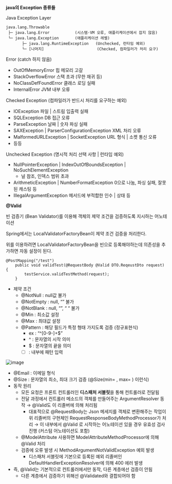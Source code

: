 **java의 Exception 종류들**

Java Exception Layer

    java.lang.Throwable
     ├─ java.lang.Error           (시스템·VM 오류, 애플리케이션에서 잡지 않음)
     └─ java.lang.Exception       (애플리케이션 레벨)
           ├─ java.lang.RuntimeException   (Unchecked, 런타임 예외)
           └─ [나머지]                       (Checked, 컴파일러가 처리 요구)
    

Error (catch 하지 않음)

- OutOfMemoryError 힙 메모리 고갈
- StackOverflowError 스택 초과 (무한 재귀 등)
- NoClassDefFoundError 클래스 로딩 실패
- InternalError JVM 내부 오류

Checked Exception (컴파일러가 반드시 처리를 요구하는 예외)

- IOException 파일 | 스트림 입출력 실패
- SQLException DB 접근 오류
- ParseException 날짜 | 숫자 파싱 실패
- SAXException | ParserConfigurationException XML 처리 오류
- MalformedURLException | SocketException URL 형식 | 소켓 통신 오류
- 등등

Unchecked Exception (명시적 처리 선택 사항 | 런타임 예외)

- NullPointerException | IndexOutOfBoundsException | NoSuchElementException
    - 널 참조, 인덱스 범위 초과
- ArithmeticException | NumberFormatException 0으로 나눔, 파싱 실패, 잘못된 캐스팅 등
- IllegalArgumentException 메서드에 부적합한 인수 | 상태 등

**@Valid**

빈 검증기 (Bean Validator)를 이용해 객체의 제약 조건을 검증하도록 지시하는 어노테이션

Spring에서는 LocalValidatorFactoryBean이 제약 조건 검증을 처리한다.

위를 이용하려면 LocalValidatorFactoryBean을 빈으로 등록해야하는데 의존성을 추가하면 자동 설정이 된다.

    @PostMapping("/test")
        public void validTest(@RequestBody @Valid DTO.ReqeustDto request) {
            testService.validTestMethod(request);
        }

- 제약 조건
  - @NotNull : null값 불가
  - @NotEmpty : null, “” 불가
  - @NotBlank : null, “”, “ “ 불가
  - @Min : 최소값 설정
  - @Max : 최대값 설정
  - @Pattern : 해당 필드가 특정 형태 가지도록 검증 (정규표현식)
    - ex : “^[0-9-]+$”
    - ^ : 문자열의 시작 의미
    - $ : 문자열의 끝을 의미
    - [ ] : 내부에 패턴 입력

 ![image](https://github.com/user-attachments/assets/dbbd8eeb-d847-468e-a5c2-8d921d7f2a9b)


  - @Email : 이메일 형식
  - @Size : 문자열의 최소, 최대 크기 검증 (@Size(min= , max= ) 이런식)
- 동작 원리
  - 모든 요청은 프론트 컨트롤러인 **디스패처 서블릿**을 통해 컨트롤러로 전달됨
  - 전달 과정에서 컨트롤러 메소드의 객체를 만들어주는 ArgumentResolver 동작 → @Valid도 이 리졸버에 의해 처리됨
    - 대표적으로 @RequestBody는 Json 메세지를 객체로 변환해주는 작업이 위 리졸버의 구현체인 RequestResponseBodyMethodProcessor가 처리 → 이 내부에서 @Valid 로 시작하는 어노테이션 있을 경우 유효성 검사 진행 (커스텀 어노테이션도 포함)
  - @ModelAttribute 사용하면 ModelAttributeMethodProcessor에 의해 @Valid 처리
  - 검증에 오류 발생 시 MethodArgumentNotValidException 예외 발생
    - 디스패처 서블릿에 기본으로 등록된 예외 리졸버인 DefaultHandlerExceptionResolver에 의해 400 에러 발생
- 즉, @Valid는 기본적으로 컨트롤러에서만 동작, 다른 계층에선 검증이 안됨
  - 다른 계층에서 검증하기 위해선 @Validated와 결합되어야 함
